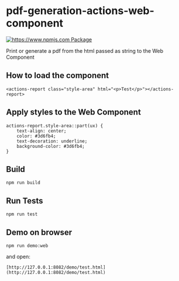 # pdf-generation-actions-web-component

[![https://www.npmjs.com Package](https://github.com/TIGNUM/pdf-generation-actions-web-component/actions/workflows/npm-publish-package.yml/badge.svg?branch=main&event=workflow_run)](https://github.com/TIGNUM/pdf-generation-actions-web-component/actions/workflows/npm-publish-package.yml)

Print or generate a pdf from the html passed as string to the Web Component

## How to load the component

    <actions-report class="style-area" html="<p>Test</p>"></actions-report>


## Apply styles to the Web Component

    actions-report.style-area::part(ux) {
        text-align: center;
        color: #3d6fb4;
        text-decoration: underline;
        background-color: #3d6fb4;
    }

## Build

    npm run build


## Run Tests

    npm run test  

## Demo on browser

    npm run demo:web

and open:

    [http://127.0.0.1:8082/demo/test.html](http://127.0.0.1:8082/demo/test.html)
